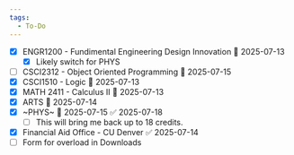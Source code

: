 ```yaml
---
tags:
  - To-Do
---
```



- [x] ENGR1200 - Fundimental Engineering Design Innovation 📅 2025-07-13
	- [x] Likely switch for PHYS
- [ ] CSCI2312 - Object Oriented Programming  📅 2025-07-15
- [x] CSCI1510 - Logic 📅 2025-07-13
- [x] MATH 2411 - Calculus II 📅 2025-07-13
- [x] ARTS 📅 2025-07-14
- [x] ~PHYS~  📅 2025-07-15 ✅ 2025-07-18
	- [ ] This will bring me back up to 18 credits.
- [x] Financial Aid Office - CU Denver  ✅ 2025-07-14
- [ ] Form for overload in Downloads